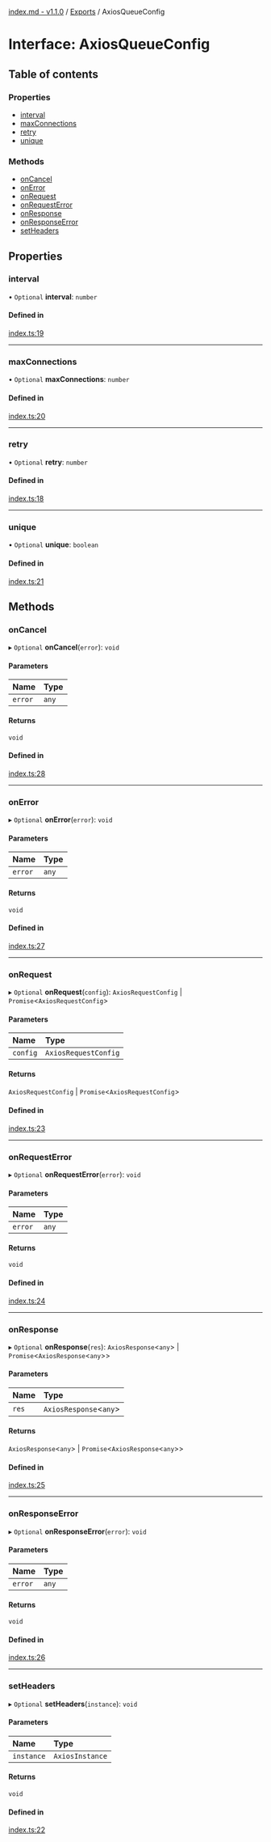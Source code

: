 [index.md - v1.1.0](../README.md) / [Exports](../modules.md) / AxiosQueueConfig

# Interface: AxiosQueueConfig

## Table of contents

### Properties

-   [interval](AxiosQueueConfig.md#interval)
-   [maxConnections](AxiosQueueConfig.md#maxconnections)
-   [retry](AxiosQueueConfig.md#retry)
-   [unique](AxiosQueueConfig.md#unique)

### Methods

-   [onCancel](AxiosQueueConfig.md#oncancel)
-   [onError](AxiosQueueConfig.md#onerror)
-   [onRequest](AxiosQueueConfig.md#onrequest)
-   [onRequestError](AxiosQueueConfig.md#onrequesterror)
-   [onResponse](AxiosQueueConfig.md#onresponse)
-   [onResponseError](AxiosQueueConfig.md#onresponseerror)
-   [setHeaders](AxiosQueueConfig.md#setheaders)

## Properties

### interval

• `Optional` **interval**: `number`

#### Defined in

[index.ts:19](https://github.com/saqqdy/axios-q/blob/42fea8d/src/index.ts#L19)

---

### maxConnections

• `Optional` **maxConnections**: `number`

#### Defined in

[index.ts:20](https://github.com/saqqdy/axios-q/blob/42fea8d/src/index.ts#L20)

---

### retry

• `Optional` **retry**: `number`

#### Defined in

[index.ts:18](https://github.com/saqqdy/axios-q/blob/42fea8d/src/index.ts#L18)

---

### unique

• `Optional` **unique**: `boolean`

#### Defined in

[index.ts:21](https://github.com/saqqdy/axios-q/blob/42fea8d/src/index.ts#L21)

## Methods

### onCancel

▸ `Optional` **onCancel**(`error`): `void`

#### Parameters

| Name    | Type  |
| :------ | :---- |
| `error` | `any` |

#### Returns

`void`

#### Defined in

[index.ts:28](https://github.com/saqqdy/axios-q/blob/42fea8d/src/index.ts#L28)

---

### onError

▸ `Optional` **onError**(`error`): `void`

#### Parameters

| Name    | Type  |
| :------ | :---- |
| `error` | `any` |

#### Returns

`void`

#### Defined in

[index.ts:27](https://github.com/saqqdy/axios-q/blob/42fea8d/src/index.ts#L27)

---

### onRequest

▸ `Optional` **onRequest**(`config`): `AxiosRequestConfig` \| `Promise`<`AxiosRequestConfig`\>

#### Parameters

| Name     | Type                 |
| :------- | :------------------- |
| `config` | `AxiosRequestConfig` |

#### Returns

`AxiosRequestConfig` \| `Promise`<`AxiosRequestConfig`\>

#### Defined in

[index.ts:23](https://github.com/saqqdy/axios-q/blob/42fea8d/src/index.ts#L23)

---

### onRequestError

▸ `Optional` **onRequestError**(`error`): `void`

#### Parameters

| Name    | Type  |
| :------ | :---- |
| `error` | `any` |

#### Returns

`void`

#### Defined in

[index.ts:24](https://github.com/saqqdy/axios-q/blob/42fea8d/src/index.ts#L24)

---

### onResponse

▸ `Optional` **onResponse**(`res`): `AxiosResponse`<`any`\> \| `Promise`<`AxiosResponse`<`any`\>\>

#### Parameters

| Name  | Type                    |
| :---- | :---------------------- |
| `res` | `AxiosResponse`<`any`\> |

#### Returns

`AxiosResponse`<`any`\> \| `Promise`<`AxiosResponse`<`any`\>\>

#### Defined in

[index.ts:25](https://github.com/saqqdy/axios-q/blob/42fea8d/src/index.ts#L25)

---

### onResponseError

▸ `Optional` **onResponseError**(`error`): `void`

#### Parameters

| Name    | Type  |
| :------ | :---- |
| `error` | `any` |

#### Returns

`void`

#### Defined in

[index.ts:26](https://github.com/saqqdy/axios-q/blob/42fea8d/src/index.ts#L26)

---

### setHeaders

▸ `Optional` **setHeaders**(`instance`): `void`

#### Parameters

| Name       | Type            |
| :--------- | :-------------- |
| `instance` | `AxiosInstance` |

#### Returns

`void`

#### Defined in

[index.ts:22](https://github.com/saqqdy/axios-q/blob/42fea8d/src/index.ts#L22)
